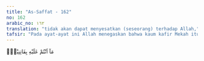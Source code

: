```yaml
---
title: "As-Saffat - 162"
no: 162
arabic_no: ١٦٢
translation: "tidak akan dapat menyesatkan (seseorang) terhadap Allah,"
tafsir: "Pada ayat-ayat ini Allah menegaskan bahwa kaum kafir Mekah itu bersama sembahan-sembahan mereka, yaitu patung-patung dan berhala-berhala itu, tidak akan bisa mempengaruhi dan menyesatkan mereka yang beriman. Hal itu karena dasar iman mereka mempertuhankan patung-patung itu tidak ada. Begitu juga menyatakan bahwa malaikat itu adalah anak-anak perempuan Allah. Dasar suatu keimanan adalah wahyu, sedangkan Allah tidak pernah menurunkan wahyu tentang benarnya penyembahan berhala dan tentang malaikat sebagai putrinya. Di samping itu mereka yang beriman kepada Allah, iman mereka kuat sehingga tidak akan terpengaruh oleh akidah mereka yang keliru. Bila ada yang terpengaruh, maka mereka adalah calon-calon penghuni neraka juga, yaitu orang-orang yang lemah imannya. Mereka nanti akan dimasukkan ke dalam neraka Jahim bersama orang-orang yang mempengaruhinya."
---
```

مَآ اَنْتُمْ عَلَيْهِ بِفَاتِنِيْنَۙ